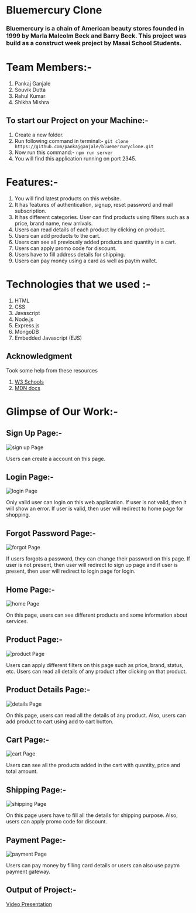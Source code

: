 # Bluemercury Clone

### Bluemercury is a chain of American beauty stores founded in 1999 by Marla Malcolm Beck and Barry Beck. This project was build as a construct week project by Masai School Students.

# Team Members:-
1. Pankaj Ganjale
2. Souvik Dutta
3. Rahul Kumar
4. Shikha Mishra

## To start our Project on your Machine:-
1. Create a new folder.
2. Run following command in terminal:- ```git clone https://github.com/pankajganjale/bluemercuryclone.git```
3. Now run this command:- ```npm run server```
4. You will find this application running on port 2345.

# Features:-
1. You will find latest products on this website.
2. It has features of authentication, signup, reset password and mail subscription.
3. It has different categories. User can find products using filters such as a price, brand name, new arrivals.
4. Users can read details of each product by clicking on product.
5. Users can add products to the cart.
6. Users can see all previously added products and quantity in a cart.
7. Users can apply promo code for discount.
8. Users have to fill address details for shipping.
9. Users can pay money using a card as well as paytm wallet.


# Technologies that we used :-
1. HTML
2. CSS
3. Javascript
4. Node.js
5. Express.js
6. MongoDB
7. Embedded Javascript (EJS)
   


## Acknowledgment
Took some help from these resources 
1) [W3 Schools](https://www.w3schools.com)
2) [MDN docs](https://developer.mozilla.org/en-US/)



# Glimpse of Our Work:-

## Sign Up Page:-
![sign up Page](https://github.com/pankajganjale/bluemercuryclone/blob/master/public/img/signup.PNG?raw=true)

Users can create a account on this page.

## Login Page:-
![login Page](https://github.com/pankajganjale/bluemercuryclone/blob/master/public/img/login.PNG?raw=true)

Only valid user can login on this web application. If user is not valid, then it will show an error. If user is valid, then user will redirect to home page for shopping.

## Forgot Password Page:-
![forgot Page](https://github.com/pankajganjale/bluemercuryclone/blob/master/public/img/Forgot.PNG?raw=true)

If users forgots a password, they can change their password on this page. If user is not present, then user will redirect to sign up page and if user is present, then user will redirect to login page for login.

## Home Page:-
![home Page](https://github.com/pankajganjale/bluemercuryclone/blob/master/public/img/home.PNG?raw=true)

On this page, users can see different products and some information about services.

## Product Page:-
![product Page](https://github.com/pankajganjale/bluemercuryclone/blob/master/public/img/product.PNG?raw=true)

Users can apply different filters on this page such as price, brand, status, etc. Users can read all details of any product after clicking on that product.

## Product Details Page:-
![details Page](https://github.com/pankajganjale/bluemercuryclone/blob/master/public/img/details.PNG?raw=true)

On this page, users can read all the details of any product. Also, users can add product to cart using add to cart button.

## Cart Page:-
![cart Page](https://github.com/pankajganjale/bluemercuryclone/blob/master/public/img/cart.PNG?raw=true)

Users can see all the products added in the cart with quantity, price and total amount.

## Shipping Page:-
![shipping Page](https://github.com/pankajganjale/bluemercuryclone/blob/master/public/img/shipping.PNG?raw=true)

On this page users have to fill all the details for shipping purpose. Also, users can apply promo code for discount.

## Payment Page:-
![payment Page](https://github.com/pankajganjale/bluemercuryclone/blob/master/public/img/payment.PNG?raw=true)

Users can pay money by filling card details or users can also use paytm payment gateway.


## Output of Project:- 
[Video Presentation](https://drive.google.com/file/d/1pv5OZXH-SpsIjxmNenWY0Y-yY8un0TVg/view?usp=sharing)

